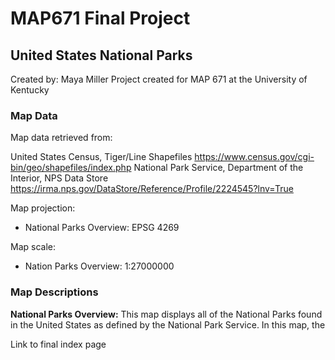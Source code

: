 # MAP671 Final Project
## United States National Parks
Created by: Maya Miller 
Project created for MAP 671 at the University of Kentucky

### Map Data
Map data retrieved from:

United States Census, Tiger/Line Shapefiles https://www.census.gov/cgi-bin/geo/shapefiles/index.php
National Park Service, Department of the Interior, NPS Data Store https://irma.nps.gov/DataStore/Reference/Profile/2224545?lnv=True

Map projection:

* National Parks Overview: EPSG 4269

Map scale:

* Nation Parks Overview: 1:27000000


### Map Descriptions

**National Parks Overview:**
This map displays all of the National Parks found in the United States as defined by the National Park Service. In this map, the 

Link to final index page
